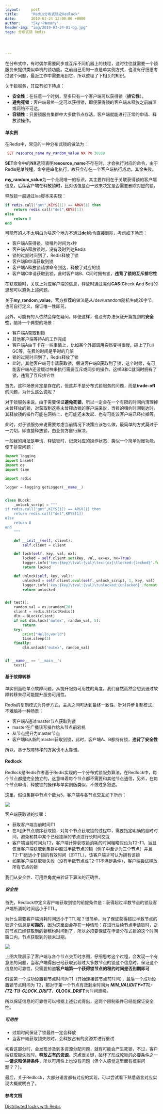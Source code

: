 ```yaml
---
layout:     post
title:      "Redis分布式锁之Redlock"
date:       2019-03-24 12:00:00 +0800
author:     "Sky丶Memory"
header-img: "img/2019-03-24-01-bg.jpg"
tags: 分布式锁 Redis




---
```


在分布式中，有时偶尔需要同步或互斥不同机器上的线程，这时往往就需要一个锁服务来提供类似单机的锁功能。之前自己用的一直是单实例方式，也没有仔细思考过这个问题，最近工作中需要用到它，所以整理了下相关的知识。

关于锁服务，其应有如下特点：

- **安全性**：在任意一个时刻，至多只有一个客户端可以获得锁（**排它性**）。
- **避免死锁**：客户端最终一定可以获得锁，即便获得锁的客户端未释放之前崩溃或网络不可达。
- **容错性**：只要锁服务集群中大多数节点存活，客户端就能进行正常的申请、释放锁操作。

#### 单实例

在Redis中，常见的一种分布式锁的做法为：

```lua
 SET resource_name my_random_value NX PX 30000
```

**SET**命令中的**NX**选项表明**resource_name**不存在时，才会执行对应的命令，由于Redis是单线程，命令是串化执行，故只会存在一个客户端执行成功，其余失败。

**my_random_value**为一个全局唯一的标识，其主要作用在于关联获得锁的客户端信息，后续客户端在释放锁时，比对该值是否一致来决定是否需要删除对应的锁。

释放锁一般通过lua脚本来实现：

```lua
if redis.call("get",KEYS[1]) == ARGV[1] then
    return redis.call("del",KEYS[1])
else
    return 0
end
```

可能有的人不太明白为啥这个地方不通过**del**命令直接删除，考虑如下场景：

- 客户端A获得锁，锁租约时间为x秒
- 客户端A释放锁时，没有及时到达Redis
- 锁的过期时间到了，Redis释放了锁
- 客户端B申请获取到锁
- 客户端A释放锁请求命令到达，释放了对应的锁
- 客户端C申请获取到锁，此时客户端B、C同时拥有锁，**违背了锁的互斥排它性**

在获取锁时，关联上对应客户端的信息，释放时通过类似**CAS**(**C**heck **A**nd **S**et)的思想可以避免上述问题。

关于**my_random_value**，官方推荐的做法是从/dev/urandom随机生成20字节，也可自行定义，保证唯一性即可。

另外，可能有的人依然会存在疑问，即便这样，也没有办法保证开篇提到的**安全性**，脑补一个典型的场景：

- 客户端A获取到锁
- 其他客户端等待A的工作完成
- 客户端A由于卡在一些事情上，比如某个外部调用突然变得很慢、碰上了Full GC等，花费的时间是平时的几倍
- 锁的过期时间到了，Redis释放了锁
- 此时，其他客户端可申请获取锁，假设客户端B获取到了锁，这个时候，有可能客户端A还没缓过神来执行需要互斥或同步的操作，这样B和C就同时拥有了锁，违背了互斥排它性

首先，这种场景肯定是存在的，但这并不是分布式锁服务的问题，而是**trade-off**的问题，为什么这么说呢？

对于锁服务来说，由于需要保证**避免死锁**，所以一定会在一个有限的时间内清理掉未曾释放的锁，对获取到这些未曾释放锁的客户端来说，当锁的租约时间到达时，其释放锁的操作可能在网络上、也可能还未发起、也有可能该客户端已经挂掉等。

此时，对于锁服务来说需要考虑当前情况下决策应该怎么做，最简单的方式莫过于一刀切，即直接释放锁，由业务方自行解决。

一般我的用法是申请、释放锁时，记录对应的操作状态，类似一个简单对账功能，便于排查问题：

```python
import logging
import base64
import os
import time

import redis

logger = logging.getLogger(__name__)


class DLock:
    _unlock_script = """
if redis.call("get",KEYS[1]) == ARGV[1] then
    return redis.call("del",KEYS[1])
else
    return 0
end
    """

    def __init__(self, client):
        self.client = client

    def lock(self, key, val, ex):
        locked = self.client.set(key, val, ex=ex, nx=True)
        logger.info('key:{key}\tval:{val}\tex:{ex}\tlocked:{locked}'.format(key=key, val=base64.b64encode(val), ex=ex, locked=bool(locked)))
        return locked

    def unlock(self, key, val):
        unlocked = self.client.eval(self._unlock_script, 1, key, val)
        logger.info('key:{key}\tval:{val}\tunlocked:{unlocked}'.format(key=key, val=base64.b64encode(val), unlocked=bool(unlocked)))
        return unlocked


def test():
    random_val = os.urandom(20)
    client = redis.StrictRedis()
    dlm = DLock(client)
    if not dlm.lock('mutex', random_val, 5):
        return
    try:
        print("Hello,world")
        time.sleep(3)
    finally:
        dlm.unlock('mutex', random_val)


if __name__ == '__main__':
    test()

```



#### 基于故障转移

单实例面临单点故障问题，从提升服务可用性的角度，我们自然而然会想到通过故障转移来尽可能提升服务可用性。

Redis的复制模式为异步方式，主从之间可达到最终一致性，针对异步复制模式，不难脑补一种场景：

- 客户端A通过master节点获取到锁
- master在广播该写操作给从节点前宕机
- 从节点提升为master节点
- 客户端B从新的master获取到锁，此时，客户端A、B都持有锁，**违背了安全性**

所以，基于故障转移的方案也不太靠谱。

#### Redlock

Redlock是Redis作者基于Redis实现的一个分布式锁服务算法，在Redlock中，每个节点都是完全独立的，这意味着每个节点都不需要和其他节点通信，另外，在每个节点申请、释放锁的操作与单实例版类似，不做过多叙述。

这里，假设集群中节点个数为5，客户端与各节点交互如下所示：

![](/img/2019-03-24-01-01.jpg)

客户端获取锁的步骤：

- 获取客户端当前时间T1
- 在A到E节点顺序获取锁，对每个节点获取锁的过程中，需要指定明确的超时时间，避免和其中某个已经挂掉的节点进行长时间交互
- 客户端当前时间为T2，客户端计算获取锁消耗的时间粗略假设为T2-T1，当且仅当客户端获取到集群中超过半数节点的锁（例子中至少为三个节点）并且T2-T1远远小于锁的有效时间（即TTL），该客户端才可认为拥有该锁
- 如果客户端获取锁失败（没有半数节点或T2-T1不满足条件），客户端尝试释放所有节点的锁

我们从安全性、可用性角度来验证下算法的正确性。

##### 安全性

首先，Redlock中定义客户端获取到锁的前提条件是：获得超过半数节点的锁及客户端所消耗时间远小于TTL。

为什么需要客户端消耗时间远小于TTL呢？很简单，为了保证获得超过半数节点的锁这个信息是**可靠的**，因为这里面会存在一种情形：在进行后续节点申请锁时，之前节点已经获取到的锁租约时间到了，所以必须要保证在申请分布式锁的这个时间窗口内，节点获取到的锁未过期。

![](/img/2019-03-24-01-02.jpg)

上图大致展示了客户端与各个节点交互时序图，仔细思考这个过程，会发现一个有意思的问题，当客户端得出已经获取到超过大多数节点的锁这个信息时，保证这个信息的可靠性，只需要知道**客户端第一个获得锁节点的租约时间是否到期即可**

假设第一个成功设置锁节点时间为T1（开始连接该节点前时间），最后一个成功设置锁节点时间为 T2，那对于第一个节点有效剩余时间为 ***MIN_VALIDITY=TTL-(T2-T1)-CLOCK_DRIFT***，**CLOCK_DRIFT**为时间漂移。

所以保证信息的可靠性可以根据上述公式得出，这两个限制条件已经能保证安全性。

##### 可用性

- 过期时间保证了锁最终一定会释放
- 当客户端获取锁失败时，会释放占有的资源并进行重试

初看这部分时，会发现涉及到多资源分配问题，就有可能会产生死锁，不过，客户端获取锁失败时，**释放占有的资源**，这点很关键，破坏了形成死锁的必要条件之一—**请求和保持条件**，所以可用性上也没有问题（但个人感觉这里面有概率问题？？）。

最后，关于Redlock，大部分语言都有对应的实现，可以尝试看下熟悉语言对应实现大概就明白了。



#### 参考文档

[Distributed locks with Redis](https://redis.io/topics/distlock)